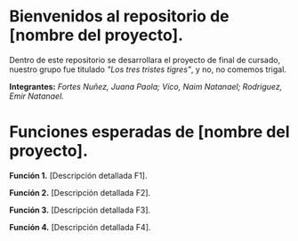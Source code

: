 # Bienvenidos al repositorio de [nombre del proyecto].
Dentro de este repositorio se desarrollara el proyecto de final de cursado, nuestro grupo fue titulado _"Los tres tristes tigres"_, y no, no comemos trigal.

**Integrantes:** _Fortes Nuñez, Juana Paola;_ _Vico, Naim Natanael;_ _Rodriguez, Emir Natanael._

# Funciones esperadas de [nombre del proyecto].

**Función 1.**
[Descripción detallada F1].


**Función 2.**
[Descripción detallada F2].


**Función 3.**
[Descripción detallada F3].


**Función 4.**
[Descripción detallada F4].
